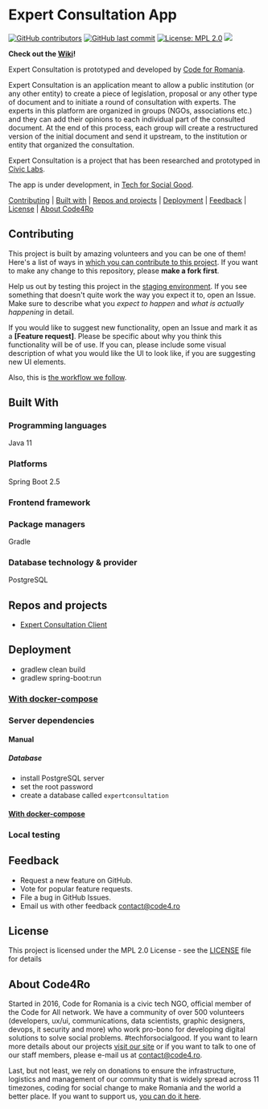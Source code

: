 # Expert Consultation App

[![GitHub contributors](https://img.shields.io/github/contributors/code4romania/expert-consultation-backend.svg)](https://github.com/code4romania/expert-consultation-backend/graphs/contributors) [![GitHub last commit](https://img.shields.io/github/last-commit/code4romania/expert-consultation-backend.svg)](https://github.com/code4romania/expert-consultation-backend/commits/master) [![License: MPL 2.0](https://img.shields.io/badge/license-MPL%202.0-brightgreen.svg)](https://opensource.org/licenses/MPL-2.0) ![](https://github.com/code4romania/expert-consultation-backend/workflows/Build/badge.svg)

**Check out the [Wiki](https://github.com/code4romania/expert-consultation-backend/wiki)!**

Expert Consultation is prototyped and developed by [Code for Romania](https://code4.ro/ro).

Expert Consultation is an application meant to allow a public institution (or any other entity) to create a piece of legislation, proposal or any other type of document and to initiate a round of consultation with experts. The experts in this platform are organized in groups (NGOs, associations etc.) and they can add their opinions to each individual part of the consulted document. At the end of this process, each group will create a restructured version of the initial document and send it upstream, to the institution or entity that organized the consultation.

Expert Consultation is  a project that has been researched and prototyped in [Civic Labs](https://civiclabs.ro/ro).

The app is under development, in [Tech for Social Good](https://tfsg.code4.ro/ro/).

[Contributing](#contributing) | [Built with](#built-with) | [Repos and projects](#repos-and-projects)
| [Deployment](#deployment) | [Feedback](#feedback) | [License](#license) | [About Code4Ro](#about-code4ro)

## Contributing

This project is built by amazing volunteers and you can be one of them! Here's a list of ways
in [which you can contribute to this project](.github/CONTRIBUTING.md). If you want to make any change to this
repository, please **make a fork first**.

Help us out by testing this project in the [staging environment](https://expert-consultation-client.now.sh/home). If you
see something that doesn't quite work the way you expect it to, open an Issue. Make sure to describe what you _expect to
happen_ and _what is actually happening_ in detail.

If you would like to suggest new functionality, open an Issue and mark it as a __[Feature request]__. Please be specific
about why you think this functionality will be of use. If you can, please include some visual description of what you
would like the UI to look like, if you are suggesting new UI elements.

Also, this is [the workflow we follow](.github/WORKFLOW.md).

## Built With

### Programming languages

Java 11

### Platforms

Spring Boot 2.5

### Frontend framework

### Package managers

Gradle

### Database technology & provider

PostgreSQL

## Repos and projects

- [Expert Consultation Client](https://github.com/code4romania/expert-consultation-frontend)

## Deployment

- gradlew clean build
- gradlew spring-boot:run

### [With docker-compose](etc/docker/README.md)

### Server dependencies

#### Manual

##### Database

* install PostgreSQL server
* set the root password
* create a database called `expertconsultation`

#### [With docker-compose](etc/docker/README.md)

### Local testing

## Feedback

* Request a new feature on GitHub.
* Vote for popular feature requests.
* File a bug in GitHub Issues.
* Email us with other feedback contact@code4.ro

## License

This project is licensed under the MPL 2.0 License - see the [LICENSE](LICENSE) file for details

## About Code4Ro

Started in 2016, Code for Romania is a civic tech NGO, official member of the Code for All network. We have a community
of over 500 volunteers (developers, ux/ui, communications, data scientists, graphic designers, devops, it security and
more) who work pro-bono for developing digital solutions to solve social problems. #techforsocialgood. If you want to
learn more details about our projects [visit our site](https://www.code4.ro/en/) or if you want to talk to one of our
staff members, please e-mail us at contact@code4.ro.

Last, but not least, we rely on donations to ensure the infrastructure, logistics and management of our community that
is widely spread across 11 timezones, coding for social change to make Romania and the world a better place. If you want
to support us, [you can do it here](https://code4.ro/en/donate/).
